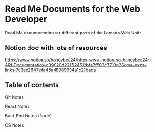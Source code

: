 # Read Me Documents for the Web Developer
Read Me documentation for different parts of the Lambda Web Units

## Notion doc with lots of resources
https://www.notion.so/honeybee24/https-www-notion-so-honeybee24-API-Documentation-c39020d227524512bfa7f503c7710d2Some-extra-links-7c3ad2647eda45a48989004a1c27baca

## Table of contents
<p><a href="https://github.com/melissa-24-TL/readme-docs/blob/master/Git-Notes.md">Git Notes</a></p>
<p>React Notes</p>
<p>Back End Notes (Node)</p>
<p>CS Notes</p>
